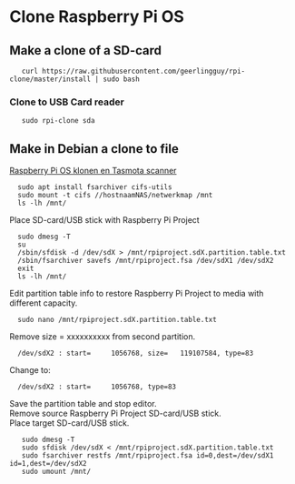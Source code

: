 # Clone Raspberry Pi OS
## Make a clone of a SD-card
       curl https://raw.githubusercontent.com/geerlingguy/rpi-clone/master/install | sudo bash
### Clone to USB Card reader      
       sudo rpi-clone sda
## Make in Debian a clone to file
[Raspberry Pi OS klonen en Tasmota scanner](https://linux.pindanet.be/faq/tips25/rpi-tasmota.html)

      sudo apt install fsarchiver cifs-utils
      sudo mount -t cifs //hostnaamNAS/netwerkmap /mnt
      ls -lh /mnt/
Place SD-card/USB stick with Raspberry Pi Project
      
      sudo dmesg -T
      su
      /sbin/sfdisk -d /dev/sdX > /mnt/rpiproject.sdX.partition.table.txt
      /sbin/fsarchiver savefs /mnt/rpiproject.fsa /dev/sdX1 /dev/sdX2
      exit
      ls -lh /mnt/
Edit partition table info to restore Raspberry Pi Project to media with different capacity.

      sudo nano /mnt/rpiproject.sdX.partition.table.txt
Remove size = xxxxxxxxxx from second partition.

      /dev/sdX2 : start=     1056768, size=   119107584, type=83
Change to:

      /dev/sdX2 : start=     1056768, type=83
Save the partition table and stop editor.<br>
Remove source Raspberry Pi Project SD-card/USB stick.<br>
Place target SD-card/USB stick.

       sudo dmesg -T
       sudo sfdisk /dev/sdX < /mnt/rpiproject.sdX.partition.table.txt
       sudo fsarchiver restfs /mnt/rpiproject.fsa id=0,dest=/dev/sdX1 id=1,dest=/dev/sdX2
       sudo umount /mnt/
